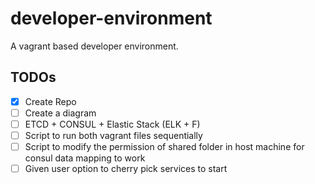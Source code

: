 # developer-environment

A vagrant based developer environment.

## TODOs

- [x] Create Repo
- [ ] Create a diagram
- [ ] ETCD + CONSUL + Elastic Stack (ELK + F)
- [ ] Script to run both vagrant files sequentially
- [ ] Script to modify the permission of shared folder in host machine for consul data mapping to work
- [ ] Given user option to cherry pick services to start